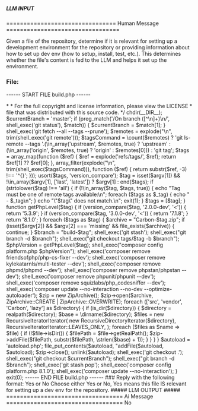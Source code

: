 ##### LLM INPUT #####
================================ Human Message =================================

Given a file of the repository, determine if it is relevant for setting up a development environment for the repository or providing information about how to set up dev env (how to setup, install, test, etc.). This determines whether the file's content is fed to the LLM and helps it set up the environment.

### File:
------ START FILE build.php ------
<?php

/**
 * This file is part of the Carbon package.
 *
 * (c) Brian Nesbitt <brian@nesbot.com>
 *
 * For the full copyright and license information, please view the LICENSE
 * file that was distributed with this source code.
 */

chdir(__DIR__);
$currentBranch = 'master';
if (preg_match('/On branch ([^\n]+)\n/', shell_exec('git status'), $match)) {
    $currentBranch = $match[1];
}
shell_exec('git fetch --all --tags --prune');
$remotes = explode("\n", trim(shell_exec('git remote')));
$tagsCommand = \count($remotes)
    ? 'git ls-remote --tags '.(\in_array('upstream', $remotes, true) ? 'upstream' : (\in_array('origin', $remotes, true) ? 'origin' : $remotes[0]))
    : 'git tag';
$tags = array_map(function ($ref) {
    $ref = explode('refs/tags/', $ref);

    return $ref[1] ?? $ref[0];
}, array_filter(explode("\n", trim(shell_exec($tagsCommand))), function ($ref) {
    return substr($ref, -3) !== '^{}';
}));
usort($tags, 'version_compare');

$tag = isset($argv[1]) && !\in_array($argv[1], ['last', 'latest']) ? $argv[1] : end($tags);

if (strtolower($tag) !== 'all') {
    if (!\in_array($tag, $tags, true)) {
        echo "Tag must be one of remote tags available:\n";
        foreach ($tags as $_tag) {
            echo "  - $_tag\n";
        }
        echo "\"$tag\" does not match.\n";

        exit(1);
    }

    $tags = [$tag];
}

function getPhpLevel($tag)
{
    if (version_compare($tag, '2.0.0-dev', '<')) {
        return '5.3.9';
    }

    if (version_compare($tag, '3.0.0-dev', '<')) {
        return '7.1.8';
    }

    return '8.1.0';
}

foreach ($tags as $tag) {
    $archive = "Carbon-$tag.zip";
    if (isset($argv[2]) && $argv[2] === 'missing' && file_exists($archive)) {
        continue;
    }

    $branch = "build-$tag";
    shell_exec('git stash');
    shell_exec("git branch -d $branch");
    shell_exec("git checkout tags/$tag -b $branch");
    $phpVersion = getPhpLevel($tag);
    shell_exec("composer config platform.php $phpVersion");
    shell_exec('composer remove friendsofphp/php-cs-fixer --dev');
    shell_exec('composer remove kylekatarnls/multi-tester --dev');
    shell_exec('composer remove phpmd/phpmd --dev');
    shell_exec('composer remove phpstan/phpstan --dev');
    shell_exec('composer remove phpunit/phpunit --dev');
    shell_exec('composer remove squizlabs/php_codesniffer --dev');
    shell_exec('composer update --no-interaction --no-dev --optimize-autoloader');
    $zip = new ZipArchive();

    $zip->open($archive, ZipArchive::CREATE | ZipArchive::OVERWRITE);

    foreach (['src', 'vendor', 'Carbon', 'lazy'] as $directory) {
        if (is_dir($directory)) {
            $directory = realpath($directory);
            $base = \dirname($directory);

            $files = new RecursiveIteratorIterator(
                new RecursiveDirectoryIterator($directory),
                RecursiveIteratorIterator::LEAVES_ONLY,
            );

            foreach ($files as $name => $file) {
                if (!$file->isDir()) {
                    $filePath = $file->getRealPath();

                    $zip->addFile($filePath, substr($filePath, \strlen($base) + 1));
                }
            }
        }
    }

    $autoload = 'autoload.php';
    file_put_contents($autoload, "<?php\n\n/**\n * @version $tag\n */\n\nrequire __DIR__.'/vendor/autoload.php';\n");
    $zip->addFile($autoload, $autoload);
    $zip->close();
    unlink($autoload);

    shell_exec('git checkout .');
    shell_exec("git checkout $currentBranch");
    shell_exec("git branch -d $branch");
    shell_exec('git stash pop');
    shell_exec('composer config platform.php 8.1.0');
    shell_exec('composer update --no-interaction');
}

exit(0);

------ END FILE build.php ------

### Reply with the following format:

<rel>Yes</rel>

or

<rel>No</rel>

Choose either Yes or No, Yes means this file IS relevant for setting up a dev env for the repository.

##### LLM OUTPUT #####
================================== Ai Message ==================================

<rel>No</rel>